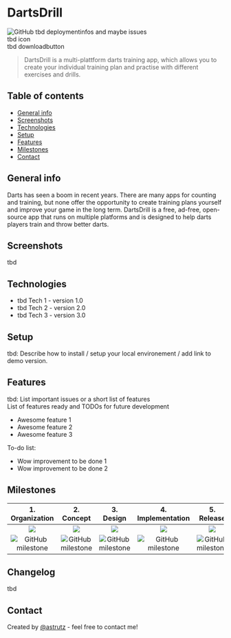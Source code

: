 # DartsDrill
![GitHub](https://img.shields.io/github/license/astrutz/DartsDrill?color=blue) tbd deploymentinfos and maybe issues   
tbd icon  
tbd downloadbutton  
> DartsDrill is a multi-plattform darts training app, which allows you to create your individual training plan and practise with different exercises and drills.    

## Table of contents
* [General info](#general-info)
* [Screenshots](#screenshots)
* [Technologies](#technologies)
* [Setup](#setup)
* [Features](#features)
* [Milestones](#milestones)
* [Contact](#contact)

## General info
Darts has seen a boom in recent years. There are many apps for counting and training, but none offer the opportunity to create training plans yourself and improve your game in the long term. DartsDrill is a free, ad-free, open-source app that runs on multiple platforms and is designed to help darts players train and throw better darts.

## Screenshots
tbd

## Technologies
* tbd Tech 1 - version 1.0
* tbd Tech 2 - version 2.0
* tbd Tech 3 - version 3.0

## Setup
tbd: Describe how to install / setup your local environement / add link to demo version.

## Features
tbd: List important issues or a short list of features  
List of features ready and TODOs for future development
* Awesome feature 1
* Awesome feature 2
* Awesome feature 3

To-do list:
* Wow improvement to be done 1
* Wow improvement to be done 2

## Milestones
|1. Organization|2. Concept|3. Design|4. Implementation|5. Release|  
|:-------------:|:--------:|:-------:|:---------------:|:-----------------:|
|![](https://img.shields.io/badge/Status-done-brightgreen)|![](https://img.shields.io/badge/Status-done-brightgreen)|![](https://img.shields.io/badge/Status-in%20work-yellow)|![](https://img.shields.io/badge/Status-in%20work-yellow)|![](https://img.shields.io/badge/Status-open-red)|
|![GitHub milestone](https://img.shields.io/github/milestones/progress-percent/astrutz/DartsDrill/5?color=brightgreen&label=Progress)|![GitHub milestone](https://img.shields.io/github/milestones/progress-percent/astrutz/DartsDrill/1?color=brightgreen&label=Progress)|![GitHub milestone](https://img.shields.io/github/milestones/progress-percent/astrutz/DartsDrill/2?color=yellow&label=Progress)|![GitHub milestone](https://img.shields.io/github/milestones/progress-percent/astrutz/DartsDrill/3?color=yellow&label=Progress)|![GitHub milestone](https://img.shields.io/github/milestones/progress-percent/astrutz/DartsDrill/4?color=red&label=Progress)|


## Changelog
tbd

## Contact
Created by [@astrutz](https://www.github.com/astrutz) - feel free to contact me!
